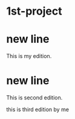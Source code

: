 # 1st-project

# new line

This is my edition.

# new line 

This is second edition.

this is third edition by me